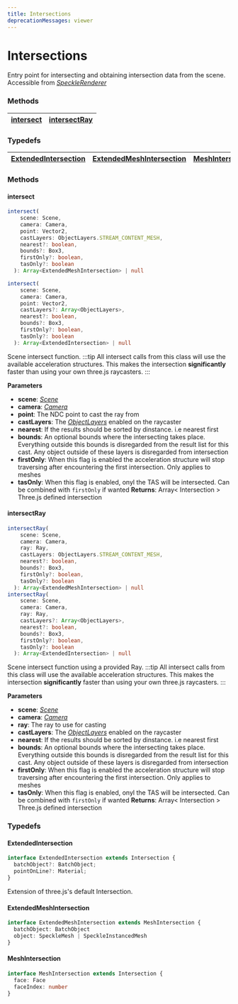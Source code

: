 ```yaml
---
title: Intersections
deprecationMessages: viewer
---
```


<Banner />

# Intersections

Entry point for intersecting and obtaining intersection data from the scene. Accessible from [_SpeckleRenderer_](/viewer/speckle-renderer-api.md)

### <h3>Methods</h3>

| [intersect](/viewer/intersections-api.md#intersect) | [intersectRay](/viewer/intersections-api.md#intersectray) |
| --------------------------------------------------- | --------------------------------------------------------- |

### <h3>Typedefs</h3>

| [ExtendedIntersection](/viewer/intersections-api.m#extendedintersection) | [ExtendedMeshIntersection](/viewer/intersections-api.m#extendedmeshintersection)  | [MeshIntersection](/viewer/intersections-api.m#meshintersection) 
| :------------------------------------------------------------- | :------------------------------------------------------------------- | :------------------------------------------------- | 


### <h3>Methods</h3>

#### <b>intersect</b>

```ts
intersect(
    scene: Scene,
    camera: Camera,
    point: Vector2,
    castLayers: ObjectLayers.STREAM_CONTENT_MESH,
    nearest?: boolean,
    bounds?: Box3,
    firstOnly?: boolean,
    tasOnly?: boolean
  ): Array<ExtendedMeshIntersection> | null

intersect(
    scene: Scene,
    camera: Camera,
    point: Vector2,
    castLayers?: Array<ObjectLayers>,
    nearest?: boolean,
    bounds?: Box3,
    firstOnly?: boolean,
    tasOnly?: boolean
  ): Array<ExtendedIntersection> | null
```

Scene intersect function.
:::tip
All intersect calls from this class will use the available acceleration structures. This makes the intersection **significantly** faster than using your own three.js raycasters.
:::

**Parameters**

- **scene**: [_Scene_](https://threejs.org/docs/index.html?q=scene#api/en/scenes/Scene)
- **camera**: [_Camera_](https://threejs.org/docs/index.html?q=camera#api/en/cameras/Camera)
- **point**: The NDC point to cast the ray from
- **castLayers**: The [_ObjectLayers_](/viewer/viewer-api.md#objectlayers) enabled on the raycaster 
- **nearest**: If the results should be sorted by dinstance. i.e nearest first
- **bounds**: An optional bounds where the intersecting takes place. Everything outside this bounds is disregarded from the result list
for this cast. Any object outside of these layers is disregarded from intersection
- **firstOnly**: When this flag is enabled the acceleration structure will stop traversing after encountering the first intersection. Only applies to meshes
- **tasOnly**: When this flag is enabled, onyl the TAS will be intersected. Can be combined with `firstOnly` if wanted
**Returns**: Array< Intersection > Three.js defined intersection

#### <b>intersectRay</b>

```ts
intersectRay(
    scene: Scene,
    camera: Camera,
    ray: Ray,
    castLayers: ObjectLayers.STREAM_CONTENT_MESH,
    nearest?: boolean,
    bounds?: Box3,
    firstOnly?: boolean,
    tasOnly?: boolean
  ): Array<ExtendedMeshIntersection> | null
intersectRay(
    scene: Scene,
    camera: Camera,
    ray: Ray,
    castLayers?: Array<ObjectLayers>,
    nearest?: boolean,
    bounds?: Box3,
    firstOnly?: boolean,
    tasOnly?: boolean
  ): Array<ExtendedIntersection> | null
```

Scene intersect function using a provided Ray.
:::tip
All intersect calls from this class will use the available acceleration structures. This makes the intersection **significantly** faster than using your own three.js raycasters.
:::

**Parameters**

- **scene**: [_Scene_](https://threejs.org/docs/index.html?q=scene#api/en/scenes/Scene)
- **camera**: [_Camera_](https://threejs.org/docs/index.html?q=camera#api/en/cameras/Camera)
- **ray**: The ray to use for casting
- **castLayers**: The [_ObjectLayers_](/viewer/viewer-api.md#objectlayers) enabled on the raycaster 
- **nearest**: If the results should be sorted by dinstance. i.e nearest first
- **bounds**: An optional bounds where the intersecting takes place. Everything outside this bounds is disregarded from the result list
for this cast. Any object outside of these layers is disregarded from intersection
- **firstOnly**: When this flag is enabled the acceleration structure will stop traversing after encountering the first intersection. Only applies to meshes
- **tasOnly**: When this flag is enabled, onyl the TAS will be intersected. Can be combined with `firstOnly` if wanted
**Returns**: Array< Intersection > Three.js defined intersection

### <h3>Typedefs</h3>

#### <b>ExtendedIntersection</b>

```ts
interface ExtendedIntersection extends Intersection {
  batchObject?: BatchObject;
  pointOnLine?: Material;
}
```

Extension of three.js's default Intersection.

#### <b>ExtendedMeshIntersection</b>

```ts
interface ExtendedMeshIntersection extends MeshIntersection {
  batchObject: BatchObject
  object: SpeckleMesh | SpeckleInstancedMesh
}
```

#### <b>MeshIntersection</b>

```ts
interface MeshIntersection extends Intersection {
  face: Face
  faceIndex: number
}
```

